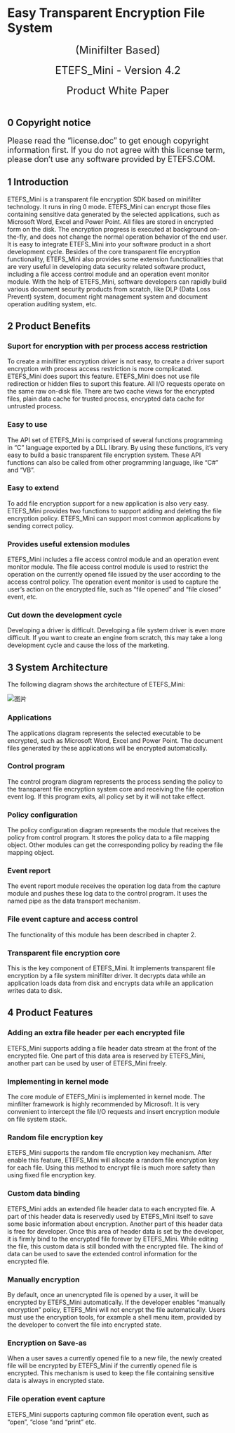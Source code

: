 
# Easy Transparent Encryption File System
<center><font size=5>(Minifilter Based)</font></center><br> 
<center><font size=5>ETEFS_Mini - Version 4.2</font></center> <br>
<center><font size=5>Product White Paper</font></center> <br>

## 0 Copyright notice
<p align="left"><font size=4>
Please read the “license.doc” to get enough copyright information first. If you do not agree with this license term, please don’t use any software provided by ETEFS.COM.</p></font>

## 1 Introduction
ETEFS_Mini is a transparent file encryption SDK based on minifilter technology. It runs in ring 0 mode. ETEFS_Mini can encrypt those files containing sensitive data generated by the selected applications, such as Microsoft Word, Excel and Power Point. All files are stored in encrypted form on the disk. The encryption progress is executed at background on-the-fly, and does not change the normal operation behavior of the end user. It is easy to integrate ETEFS_Mini into your software product in a short development cycle. Besides of the core transparent file encryption functionality, ETEFS_Mini also provides some extension functionalities that are very useful in developing data security related software product, including a file access control module and an operation event monitor module. With the help of ETEFS_Mini, software developers can rapidly build various document security products from scratch, like DLP (Data Loss Prevent) system, document right management system and document operation auditing system, etc. 
## 2 Product Benefits
### Suport for encryption with per process access restriction
To create a minifilter encryption driver is not easy, to create a driver suport encryption with process access restriction
is more complicated. ETEFS_Mini does suport this feature. ETEFS_Mini does not use file redirection or hidden files to suport
this feature. All I/O requests operate on the same raw on-disk file. There are two cache views for the encrypted files, 
plain data cache for trusted process, encrypted data cache for untrusted process.
### Easy to use
The API set of ETEFS_Mini is comprised of several functions programming in “C” language exported by a DLL library. By using these functions, it’s very easy to build a basic transparent file encryption system. These API functions can also be called from other programming language, like “C#” and “VB”.
### Easy to extend
To add file encryption support for a new application is also very easy. ETEFS_Mini provides two functions to support adding and deleting the file encryption policy. ETEFS_Mini can support most common applications by sending correct policy.
### Provides useful extension modules 
ETEFS_Mini includes a file access control module and an operation event monitor module. The file access control module is used to restrict the operation on the currently opened file issued by the user according to the access control policy. The operation event monitor is used to capture the user’s action on the encrypted file, such as “file opened” and “file closed” event, etc. 
### Cut down the development cycle
Developing a driver is difficult. Developing a file system driver is even more difficult. If you want to create an engine from scratch, this may take a long development cycle and cause the loss of the marketing.
## 3 System Architecture
The following diagram shows the architecture of ETEFS_Mini:

![图片](https://user-images.githubusercontent.com/39994647/109901419-0264bf00-7cd4-11eb-95d0-130e655676c6.png)
### Applications
The applications diagram represents the selected executable to be encrypted, such as Microsoft Word, Excel and Power Point. The document files generated by these applications will be encrypted automatically.

### Control program
The control program diagram represents the process sending the policy to the transparent file encryption system core and receiving the file operation event log. If this program exits, all policy set by it will not take effect.

### Policy configuration
The policy configuration diagram represents the module that receives the policy from control program. It stores the policy data to a file mapping object. Other modules can get the corresponding policy by reading the file mapping object.

### Event report
The event report module receives the operation log data from the capture module and pushes these log data to the control program. It uses the named pipe as the data transport mechanism.

### File event capture and access control
The functionality of this module has been described in chapter 2.

### Transparent file encryption core
This is the key component of ETEFS_Mini. It implements transparent file encryption by a file system minifilter driver. It decrypts data while an application loads data from disk and encrypts data while an application writes data to disk.

## 4 Product Features 

### Adding an extra file header per each encrypted file
ETEFS_Mini supports adding a file header data stream at the front of the encrypted file. One part of this data area is reserved by ETEFS_Mini, another part can be used by user of ETEFS_Mini freely. 

### Implementing in kernel mode
The core module of ETEFS_Mini is implemented in kernel mode. The minfilter framework is highly recommended by Microsoft. It is very convenient to intercept the file I/O requests and insert encryption module on file system stack. 

### Random file encryption key
ETEFS_Mini supports the random file encryption key mechanism. After enable this feature, ETEFS_Mini will allocate a random file encryption key for each file. Using this method to encrypt file is much more safety than using fixed file encryption key.

### Custom data binding
ETEFS_Mini adds an extended file header data to each encrypted file. A part of this header data is reservedly used by ETEFS_Mini itself to save some basic information about encryption. Another part of this header data is free for developer. Once this area of header data is set by the developer, it is firmly bind to the encrypted file forever by ETEFS_Mini. While editing the file, this custom data is still bonded with the encrypted file. The kind of data can be used to save the extended control information for the encrypted file.

### Manually encryption
By default, once an unencrypted file is opened by a user, it will be encrypted by ETEFS_Mini automatically. If the developer enables “manually encryption” policy, ETEFS_Mini will not encrypt the file automatically. Users must use the encryption tools, for example a shell menu item, provided by the developer to convert the file into encrypted state.

### Encryption on Save-as 
When a user saves a currently opened file to a new file, the newly created file will be encrypted by ETEFS_Mini if the currently opened file is encrypted. This mechanism is used to keep the file containing sensitive data is always in encrypted state.

### File operation event capture
ETEFS_Mini supports capturing common file operation event, such as “open”, “close “and “print” etc.



